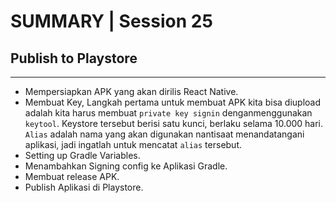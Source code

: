 # SUMMARY | Session 25

## Publish to Playstore

---

- Mempersiapkan APK yang akan dirilis React Native.
- Membuat Key, Langkah pertama untuk membuat APK kita bisa diupload adalah kita harus membuat `private key signin` denganmenggunakan `keytool`. Keystore tersebut berisi satu kunci, berlaku selama 10.000 hari. `Alias` adalah nama yang akan digunakan nantisaat menandatangani aplikasi, jadi ingatlah untuk mencatat `alias` tersebut.
- Setting up Gradle Variables.
- Menambahkan Signing config ke Aplikasi Gradle.
- Membuat release APK.
- Publish Aplikasi di Playstore.
